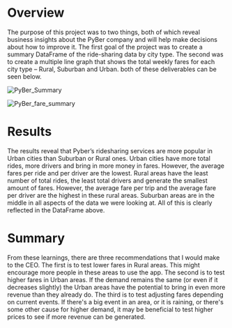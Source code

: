 # Overview

The purpose of this project was to two things, both of which reveal business insights about the PyBer company and will help make decisions about how to improve it. The first goal of the project was to create a summary DataFrame of the ride-sharing data by city type. The second was to create a multiple line graph that shows the total weekly fares for each city type – Rural, Suburban and Urban. both of these deliverables can be seen below.


![PyBer_Summary](https://user-images.githubusercontent.com/74469315/104140205-4398bc80-537e-11eb-99e2-11e155c14027.PNG)

![PyBer_fare_summary](https://user-images.githubusercontent.com/74469315/104140191-282db180-537e-11eb-8009-3cf5075771f2.png)


# Results

The results reveal that Pyber’s ridesharing services are more popular in Urban cities than Suburban or Rural ones. Urban cities have more total rides, more drivers and bring in more money in fares. However, the average fares per ride and per driver are the lowest. Rural areas have the least number of total rides, the least total drivers and generate the smallest amount of fares. However, the average fare per trip and the average fare per driver are the highest in these rural areas. Suburban areas are in the middle in all aspects of the data we were looking at. All of this is clearly reflected in the DataFrame above. 




# Summary

From these learnings, there are three recommendations that I would make to the CEO. The first is to test lower fares in Rural areas. This might encourage more people in these areas to use the app. The second is to test higher fares in Urban areas. If the demand remains the same (or even if it decreases slightly) the Urban areas have the potential to bring in even more revenue than they already do. The third is to test adjusting fares depending on current events. If there's a big event in an area, or it is raining, or there's some other cause for higher demand, it may be beneficial to test higher prices to see if more revenue can be generated. 
